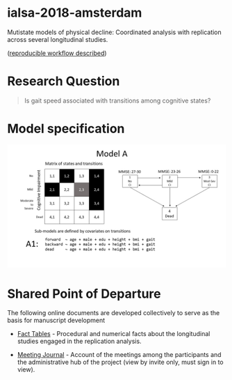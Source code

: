 # ialsa-2018-amsterdam

Mutistate models of physical decline: Coordinated analysis with replication across several longitudinal studies.

([reproducible workflow described][how-to-reproduce])

# Research Question

> Is gait speed associated with transitions among cognitive states?

# Model specification

<img src="libs/images/support/model-a-specification.jpg" width="900px" /> 


# Shared Point of Departure

The following online documents are developed collectively to serve as the basis for manuscript development

- [Fact Tables][fact-tables] - Procedural and numerical facts about the longitudinal studies engaged in the replication analysis. 

- [Meeting Journal][meeting-journal] - Account of the meetings among the participants and the administrative hub of the project (view by invite only, must sign in to view).

[meeting-journal]:https://docs.google.com/document/d/1LHnAU9Be693COvB0NJlyseifrnY0F9osLs1LWSGLXH4/edit?usp=sharing
[fact-tables]:https://docs.google.com/document/d/1MjiRhF1veKZ2xaN085XAr83w4eSzWRrOFVDuGMEluA0/edit?usp=sharing

[how-to-reproduce]:how-to-reproduce.md